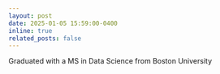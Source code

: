```yaml
---
layout: post
date: 2025-01-05 15:59:00-0400
inline: true
related_posts: false
---
```


Graduated with a MS in Data Science from Boston University